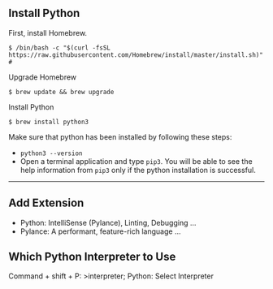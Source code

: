 ## Install Python

First, install Homebrew.

```
$ /bin/bash -c "$(curl -fsSL https://raw.githubusercontent.com/Homebrew/install/master/install.sh)" # 
```

Upgrade Homebrew

```
$ brew update && brew upgrade
```

Install Python

```
$ brew install python3
```

Make sure that python has been installed by following these steps:
* `python3 --version`
* Open a terminal application and type `pip3`. You will be able to see the help information from `pip3` only if the python installation is successful.

***

## Add Extension

* Python: IntelliSense (Pylance), Linting, Debugging   ...
* Pylance: A performant, feature-rich language ...

## Which Python Interpreter to Use

Command + shift + P: >interpreter; Python: Select Interpreter
